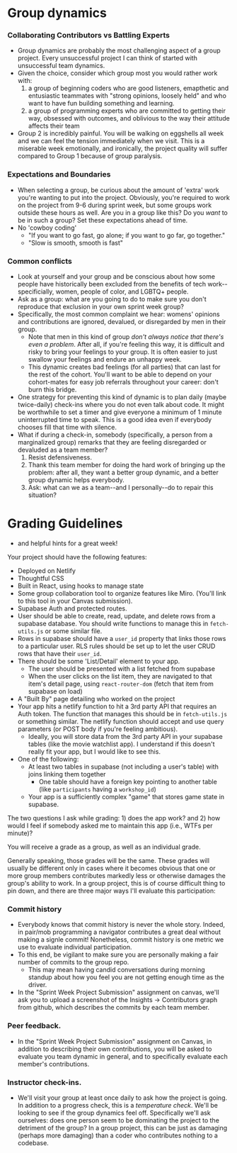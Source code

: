 
# Group dynamics

### Collaborating Contributors vs Battling Experts
- Group dynamics are probably the most challenging aspect of a group project. Every unsuccessful project I can think of started with unsuccessful team dynamics. 
- Given the choice, consider which group most you would rather work with:
    1) a group of beginning coders who are good listeners, emapthetic and entusiastic teammates with "strong opinions, loosely held" and who want to have fun building something and learning.
    2) a group of programming experts who are committed to getting their way, obsessed with outcomes, and oblivious to the way their attitude affects their team
- Group 2 is incredibly painful. You will be walking on eggshells all week and we can feel the tension immediately when we visit. This is a miserable week emotionally, and ironically, the project quality will suffer compared to Group 1 because of group paralysis. 

### Expectations and Boundaries
- When selecting a group, be curious about the amount of 'extra' work you're wanting to put into the project. Obviously, you're required to work on the project from 9-6 during sprint week, but some groups work outside these hours as well. Are you in a group like this? Do you _want_ to be in such a group? Set these expectations ahead of time.
- No 'cowboy coding'
    - "If you want to go fast, go alone; if you want to go far, go together."
    - "Slow is smooth, smooth is fast"

### Common conflicts
- Look at yourself and your group and be conscious about how some people have historically been excluded from the benefits of tech work--specificially, women, people of color, and LGBTQ+ people. 
- Ask as a group: what are you going to do to make sure you don't reproduce that exclusion in your own sprint week group?
- Specifically, the most common complaint we hear: womens' opinions and contributions are ignored, devalued, or disregarded by men in their group.
    - Note that men in this kind of group _don't always notice that there's even a problem_. After all, if you're feeling this way, it is difficult and risky to bring your feelings to your group. It is often easier to just swallow your feelings and endure an unhappy week.
    - This dynamic creates bad feelings (for all parties) that can last for the rest of the cohort. You'll want to be able to depend on your cohort-mates for easy job referrals throughout your career: don't burn this bridge.
- One strategy for preventing this kind of dynamic is to plan daily (maybe twice-daily) check-ins where you do not even talk about code. It might be worthwhile to set a timer and give everyone a minimum of 1 minute uninterrupted time to speak. This is a good idea even if everybody chooses fill that time with silence.
- What if during a check-in, somebody (specifically, a person from a marginalized group) remarks that they are feeling disregarded or devaluded as a team member? 
    1) Resist defensiveness. 
    2) Thank this team member for doing the hard work of bringing up the problem: after all, they want a better group dynamic, and a better group dynamic helps everybody.
    3) Ask: what can we as a team--and I personally--do to repair this situation?
  
  
# Grading Guidelines
- and helpful hints for a great week!

Your project should have the following features:

- Deployed on Netlify
- Thoughtful CSS
- Built in React, using hooks to manage state
- Some group collaboration tool to organize features like Miro. (You'll link to this tool in your Canvas submission).
- Supabase Auth and protected routes.
- User should be able to create, read, update, and delete rows from a supabase database. You should write functions to manage this in `fetch-utils.js` or some similar file.
- Rows in supabase should have a `user_id` property that links those rows to a particular user. RLS rules should be set up to let the user CRUD rows that have their `user_id`.
- There should be some 'List/Detail' element to your app.
    - The user should be presented with a list fetched from supabase
    - When the user clicks on the list item, they are navigated to that item's detail page, using `react-router-dom` (fetch that item from supabase on load)
- A "Built By" page detailing who worked on the project
- Your app hits a netlify function to hit a 3rd party API that requires an Auth token. The function that manages this should be in `fetch-utils.js` or something similar. The netlify function should accept and use query parameters (or POST body if you're feeling ambitious).
    - Ideally, you will store data from the 3rd party API in your supabase tables (like the movie watchlist app). I understand if this doesn't really fit your app, but I would like to see this.
- One of the following:
    - At least two tables in supabase (not including a user's table) with joins linking them together
        - One table should have a foreign key pointing to another table (like `participants` having a `workshop_id`)
    - Your app is a sufficiently complex "game" that stores game state in supabase.

The two questions I ask while grading: 1) does the app work? and 2) how would I feel if somebody asked me to maintain this app (i.e., WTFs per minute)?

You will receive a grade as a group, as well as an individual grade.

Generally speaking, those grades will be the same. These grades will usually be different only in cases where it becomes obvious that one or more group members contributes markedly less or otherwise damages the group's ability to work. In a group project, this is of course difficult thing to pin down, and there are three major ways I'll evaluate this participation:

### Commit history
- Everybody knows that commit history is never the whole story. Indeed, in pair/mob programming a navigator contributes a great deal without making a signle commit! Nonetheless, commit history is one metric we use to evaluate individual participation. 
- To this end, be vigilant to make sure you are personally making a fair number of commits to the group repo. 
    - This may mean having candid conversations during morning standup about how you feel you are not getting enough time as the driver.
- In the "Sprint Week Project Submission" assignment on canvas, we'll ask you to upload a screenshot of the Insights -> Contributors graph from github, which describes the commits by each team member. 
### Peer feedback. 
- In the "Sprint Week Project Submission" assignment on Canvas, in addition to describing their own contributions, you will be asked to evaluate you team dynamic in general, and to specifically  evaluate each member's contributions.
### Instructor check-ins. 
- We'll visit your group at least once daily to ask how the project is going. In addition to a progress check, this is a _temperature check_. We'll be looking to see if the group dynamics feel off. Specifically we'll ask ourselves: does one person seem to be dominating the project to the detriment of the group? In a group project, this can be just as damaging (perhaps more damaging) than a coder who contributes nothing to a codebase.

